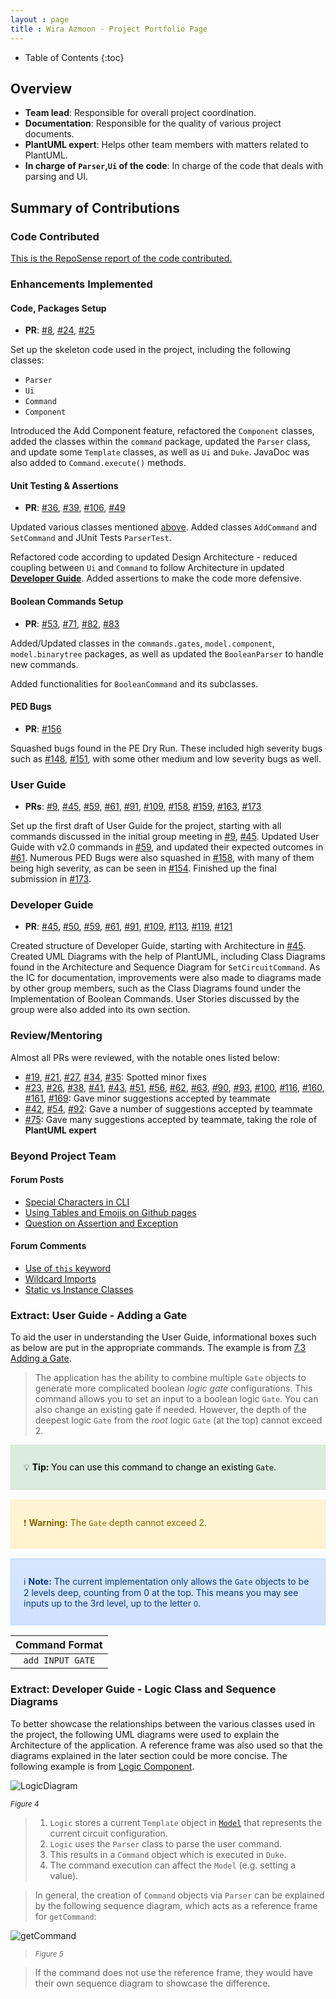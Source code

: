 ```yaml
---
layout : page
title : Wira Azmoon - Project Portfolio Page
---
```


<style>
.alert {
    position:relative;
    padding:.75rem 1.25rem;
    margin-bottom:1rem;
    border:1px solid transparent;
    order-radius:.25rem
}
.alert-primary {
    color:#073984;
    background-image:linear-gradient(180deg, #d6e6ff, #cfe2ff);
    border-color:#bbd6fe
}
.alert-warning {
	color: #856404;
	background-image: linear-gradient(180deg, #fff5d5, #fff3cd);
	border-color: #ffeeba
}
.alert-tip {
    color: #000000;
	background-image: linear-gradient(180deg, #DCECDC, #DCECDC);
	border-color: #DCDCDC
}
</style>
* Table of Contents
{:toc}

## Overview

* **Team lead**: Responsible for overall project coordination.
* **Documentation**: Responsible for the quality of various project documents.
* **PlantUML expert**: Helps other team members with matters related to PlantUML.
* **In charge of `Parser`,`Ui` of the code**: In charge of the code that deals with parsing and UI.

## Summary of Contributions

### Code Contributed

[This is the RepoSense report of the code contributed.](https://nus-cs2113-ay2021s1.github.io/tp-dashboard/#breakdown=true&search=hughjazzman&sort=groupTitle&sortWithin=title&since=2020-09-27&timeframe=commit&mergegroup=&groupSelect=groupByRepos&checkedFileTypes=docs~functional-code~test-code~other)

<div style="page-break-after: always;"></div>

### Enhancements Implemented


#### Code, Packages Setup

* **PR**: [#8](https://github.com/AY2021S1-CS2113T-W13-3/tp/pull/8), [#24](https://github.com/AY2021S1-CS2113T-W13-3/tp/pull/24), [#25](https://github.com/AY2021S1-CS2113T-W13-3/tp/pull/25)

Set up the skeleton code used in the project, including the following classes:

* `Parser`
* `Ui`
* `Command`
* `Component`

Introduced the Add Component feature, refactored the `Component` classes, added the classes within the `command` package, updated the `Parser` class, and update some `Template` classes, as well as `Ui` and `Duke`. JavaDoc was also added to `Command.execute()` methods.

#### Unit Testing & Assertions

* **PR**: [#36](https://github.com/AY2021S1-CS2113T-W13-3/tp/pull/36), [#39](https://github.com/AY2021S1-CS2113T-W13-3/tp/pull/39), [#106](https://github.com/AY2021S1-CS2113T-W13-3/tp/pull/106), [#49](https://github.com/AY2021S1-CS2113T-W13-3/tp/pull/49)

Updated various classes mentioned [above](#add-components-and-command-classes-). Added classes `AddCommand` and `SetCommand` and JUnit Tests `ParserTest`.

Refactored code according to updated Design Architecture - reduced coupling between `Ui` and `Command` to follow Architecture in updated [**Developer Guide**](../DeveloperGuide.md). Added assertions to make the code more defensive.

#### Boolean Commands Setup

* **PR**: [#53](https://github.com/AY2021S1-CS2113T-W13-3/tp/pull/53), [#71](https://github.com/AY2021S1-CS2113T-W13-3/tp/pull/71), [#82](https://github.com/AY2021S1-CS2113T-W13-3/tp/pull/82), [#83](https://github.com/AY2021S1-CS2113T-W13-3/tp/pull/83)

Added/Updated classes in the `commands.gates`, `model.component`, `model.binarytree` packages, as well as updated the `BooleanParser` to handle new commands.

Added functionalities for `BooleanCommand` and its subclasses.

#### PED Bugs

* **PR**: [#156](https://github.com/AY2021S1-CS2113T-W13-3/tp/pull/156)

Squashed bugs found in the PE Dry Run. These included high severity bugs such as [#148](https://github.com/AY2021S1-CS2113T-W13-3/tp/pull/148), [#151](https://github.com/AY2021S1-CS2113T-W13-3/tp/pull/151), with some other medium and low severity bugs as well.

### User Guide

* **PRs**: [#9](https://github.com/AY2021S1-CS2113T-W13-3/tp/pull/9), [#45](https://github.com/AY2021S1-CS2113T-W13-3/tp/pull/45), [#59](https://github.com/AY2021S1-CS2113T-W13-3/tp/pull/59), [#61](https://github.com/AY2021S1-CS2113T-W13-3/tp/pull/61), [#91](https://github.com/AY2021S1-CS2113T-W13-3/tp/pull/91), [#109](https://github.com/AY2021S1-CS2113T-W13-3/tp/pull/109), [#158](https://github.com/AY2021S1-CS2113T-W13-3/tp/pull/158), [#159](https://github.com/AY2021S1-CS2113T-W13-3/tp/pull/159), [#163](https://github.com/AY2021S1-CS2113T-W13-3/tp/pull/163), [#173](https://github.com/AY2021S1-CS2113T-W13-3/tp/pull/173)

Set up the first draft of User Guide for the project, starting with all commands discussed in the initial group meeting in [#9](https://github.com/AY2021S1-CS2113T-W13-3/tp/pull/9), [#45](https://github.com/AY2021S1-CS2113T-W13-3/tp/pull/45). Updated User Guide with v2.0 commands in [#59](https://github.com/AY2021S1-CS2113T-W13-3/tp/pull/59), and updated their expected outcomes in [#61](https://github.com/AY2021S1-CS2113T-W13-3/tp/pull/61). Numerous PED Bugs were also squashed in [#158](https://github.com/AY2021S1-CS2113T-W13-3/tp/pull/158), with many of them being high severity, as can be seen in [#154](https://github.com/AY2021S1-CS2113T-W13-3/tp/issues/154). Finished up the final submission in [#173](https://github.com/AY2021S1-CS2113T-W13-3/tp/pull/173).

### Developer Guide

* **PR**: [#45](https://github.com/AY2021S1-CS2113T-W13-3/tp/pull/45), [#50](https://github.com/AY2021S1-CS2113T-W13-3/tp/pull/50), [#59](https://github.com/AY2021S1-CS2113T-W13-3/tp/pull/59), [#61](https://github.com/AY2021S1-CS2113T-W13-3/tp/pull/61), [#91](https://github.com/AY2021S1-CS2113T-W13-3/tp/pull/91), [#109](https://github.com/AY2021S1-CS2113T-W13-3/tp/pull/109), [#113](https://github.com/AY2021S1-CS2113T-W13-3/tp/pull/113), [#119](https://github.com/AY2021S1-CS2113T-W13-3/tp/pull/119), [#121](https://github.com/AY2021S1-CS2113T-W13-3/tp/pull/121)

Created structure of Developer Guide, starting with Architecture in [#45](https://github.com/AY2021S1-CS2113T-W13-3/tp/pull/45). Created UML Diagrams with the help of PlantUML, including Class Diagrams found in the Architecture and Sequence Diagram for `SetCircuitCommand`. As the IC for documentation, improvements were also made to diagrams made by other group members, such as the Class Diagrams found under the Implementation of Boolean Commands. User Stories discussed by the group were also added into its own section.



### Review/Mentoring

Almost all PRs were reviewed, with the notable ones listed below:

* [#19](https://github.com/AY2021S1-CS2113T-W13-3/tp/pull/19), [#21](https://github.com/AY2021S1-CS2113T-W13-3/tp/pull/21), [#27](https://github.com/AY2021S1-CS2113T-W13-3/tp/pull/27), [#34](https://github.com/AY2021S1-CS2113T-W13-3/tp/pull/32), [#35](https://github.com/AY2021S1-CS2113T-W13-3/tp/pull/35): Spotted minor fixes
* [#23](https://github.com/AY2021S1-CS2113T-W13-3/tp/pull/23), [#26](https://github.com/AY2021S1-CS2113T-W13-3/tp/pull/26), [#38](https://github.com/AY2021S1-CS2113T-W13-3/tp/pull/38), [#41](https://github.com/AY2021S1-CS2113T-W13-3/tp/pull/41), [#43](https://github.com/AY2021S1-CS2113T-W13-3/tp/pull/43), [#51](https://github.com/AY2021S1-CS2113T-W13-3/tp/pull/51), [#56](https://github.com/AY2021S1-CS2113T-W13-3/tp/pull/56), [#62](https://github.com/AY2021S1-CS2113T-W13-3/tp/pull/62), [#63](https://github.com/AY2021S1-CS2113T-W13-3/tp/pull/63), [#90](https://github.com/AY2021S1-CS2113T-W13-3/tp/pull/90), [#93](https://github.com/AY2021S1-CS2113T-W13-3/tp/pull/93), [#100](https://github.com/AY2021S1-CS2113T-W13-3/tp/pull/100), [#116](https://github.com/AY2021S1-CS2113T-W13-3/tp/pull/161), [#160](https://github.com/AY2021S1-CS2113T-W13-3/tp/pull/160), [#161](https://github.com/AY2021S1-CS2113T-W13-3/tp/pull/161), [#169](https://github.com/AY2021S1-CS2113T-W13-3/tp/pull/169): Gave minor suggestions accepted by teammate
* [#42](https://github.com/AY2021S1-CS2113T-W13-3/tp/pull/42), [#54](https://github.com/AY2021S1-CS2113T-W13-3/tp/pull/54), [#92](https://github.com/AY2021S1-CS2113T-W13-3/tp/pull/92): Gave a number of suggestions accepted by teammate
* [#75](https://github.com/AY2021S1-CS2113T-W13-3/tp/pull/75): Gave many suggestions accepted by teammate, taking the role of **PlantUML expert**

### Beyond Project Team

#### Forum Posts

* [Special Characters in CLI](https://github.com/nus-cs2113-AY2021S1/forum/issues/22)
* [Using Tables and Emojis on Github pages](https://github.com/nus-cs2113-AY2021S1/forum/issues/61)
* [Question on Assertion and Exception](https://github.com/nus-cs2113-AY2021S1/forum/issues/87)

#### Forum Comments

* [Use of `this` keyword](https://github.com/nus-cs2113-AY2021S1/forum/issues/27#issuecomment-683380238)
* [Wildcard Imports](https://github.com/nus-cs2113-AY2021S1/forum/issues/36#issuecomment-687758900)
* [Static vs Instance Classes](https://github.com/nus-cs2113-AY2021S1/forum/issues/88#issuecomment-708482154)

<div style="page-break-after: always;"></div>

### Extract: User Guide - Adding a Gate

To aid the user in understanding the User Guide, informational boxes such as below are put in the appropriate commands. The example is from [7.3 Adding a Gate](../UserGuide.md#73-adding-a-gate-).

> The application has the ability to combine multiple `Gate` objects to generate more complicated boolean *logic gate* configurations. This command allows you to set an input to a boolean logic `Gate`. You can also change an existing gate if needed. However, the depth of the deepest logic `Gate` from the *root* logic `Gate` (at the top) cannot exceed 2.

<div markdown="span" class="alert alert-tip">

:bulb: **Tip:**  You can use this command to change an existing `Gate`.

</div>

<div markdown="span" class="alert alert-warning">

:exclamation: **Warning:** The `Gate` depth cannot exceed 2.

</div>

<div markdown="span" class="alert alert-primary">

:information_source: **Note:**  The current implementation only allows the `Gate` objects to be 2 levels deep, counting from 0 at the top. This means you may see inputs up to the 3rd level, up to the letter `O`.

</div>

| Command Format | 
|:-:|
|`add INPUT GATE`|

<div style="page-break-after: always;"></div>

### Extract: Developer Guide - Logic Class and Sequence Diagrams

To better showcase the relationships between the various classes used in the project, the following UML diagrams were used to explain the Architecture of the application. A reference frame was also used so that the diagrams explained in the later section could be more concise. The following example is from [Logic Component](../DeveloperGuide.md#logic-component).

![LogicDiagram](../diagrams/LogicClassDiagram.png)

<small><i>Figure 4</i></small>

> 1. `Logic` stores a current `Template` object in [`Model`](../DeveloperGuide.md#model-component) that represents the current circuit configuration.
> 1. `Logic` uses the `Parser` class to parse the user command.
> 1. This results in a `Command` object which is executed in `Duke`.
> 1. The command execution can affect the `Model` (e.g. setting a value).

> In general, the creation of `Command` objects via `Parser` can be explained by the following sequence diagram, which acts as a reference frame for `getCommand`:

![getCommand](../diagrams/GetCommand.png)

> <small><i>Figure 5</i></small>

> If the command does not use the reference frame, they would have their own sequence diagram to showcase the difference.